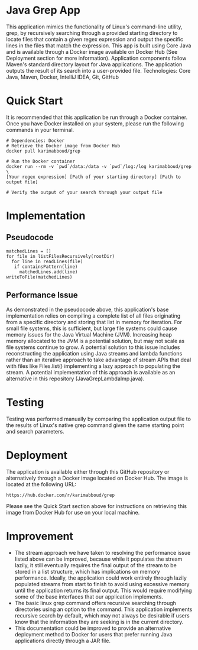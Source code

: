 # Java Grep App
This application mimics the functionality of Linux's command-line utility, grep, by recursively searching through a provided starting directory to locate files that contain a given regex expression and output the specific lines in the files that match the expression. This app is built using Core Java and is available through a Docker image available on Docker Hub (See Deployment section for more information). Application components follow Maven's standard directory layout for Java applications. The application outputs the result of its search into a user-provided file.
Technologies: Core Java, Maven, Docker, IntelliJ IDEA, Git, GitHub

# Quick Start
It is recommended that this application be run through a Docker container. Once you have Docker installed on your system, please run the following commands in your terminal.
```
# Dependencies: Docker
# Retrieve the Docker image from Docker Hub
docker pull karimabboud/grep

# Run the Docker container
docker run --rm -v `pwd`/data:/data -v `pwd`/log:/log karimabboud/grep \
[Your regex expression] [Path of your starting directory] [Path to output file]

# Verify the output of your search through your output file
```

# Implementation
## Pseudocode
```
matchedLines = []
for file in listFilesRecursively(rootDir)
  for line in readLines(file)
   if containsPattern(line)
     matchedLines.add(line)
writeToFile(matchedLines)
```

## Performance Issue
As demonstrated in the pseudocode above, this application's base implementation relies on compiling a complete list of all files originating from a specific directory and storing that list in memory for iteration. For small file systems, this is sufficient, but large file systems could cause memory issues for the Java Virtual Machine (JVM). Increasing heap memory allocated to the JVM is a potential solution, but may not scale as file systems continue to grow.
A potential solution to this issue includes reconstructing the application using Java streams and lambda functions rather than an iterative approach to take advantage of stream APIs that deal with files like Files.list() implementing a lazy approach to populating the stream. A potential implementation of this approach is available as an alternative in this repository (JavaGrepLambdaImp.java).

# Testing
Testing was performed manually by comparing the application output file to the results of Linux's native grep command given the same starting point and search parameters.

# Deployment
The application is available either through this GitHub repository or alternatively through a Docker image located on Docker Hub.
The image is located at the following URL:
```
https://hub.docker.com/r/karimabboud/grep
```

Please see the Quick Start section above for instructions on retrieving this image from Docker Hub for use on your local machine.

# Improvement
- The stream approach we have taken to resolving the performance issue listed above can be improved, because while it populates the stream lazily, it still eventually requires the final output of the stream to be stored in a list structure, which has implications on memory performance. Ideally, the application could work entirely through lazily populated streams from start to finish to avoid using excessive memory until the application returns its final output. This would require modifying some of the base interfaces that our application implements.
- The basic linux grep command offers recursive searching through directories using an option to the command. This application implements recursive search by default, which may not always be desirable if users know that the information they are seeking is in the current directory.
- This documentation could be improved to provide an alternative deployment method to Docker for users that prefer running Java applications directly through a JAR file.

